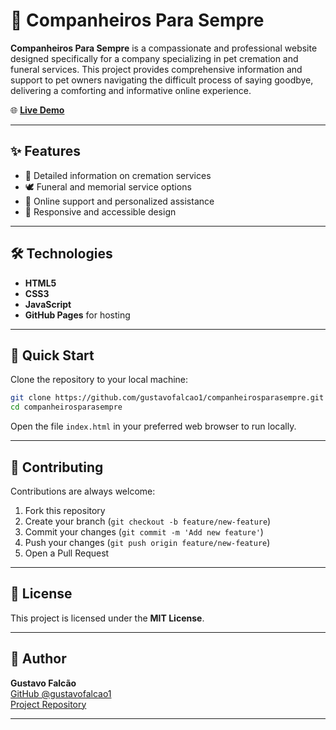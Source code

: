 # 🐾 Companheiros Para Sempre

**Companheiros Para Sempre** is a compassionate and professional website designed specifically for a company specializing in pet cremation and funeral services. This project provides comprehensive information and support to pet owners navigating the difficult process of saying goodbye, delivering a comforting and informative online experience.

🌐 **[Live Demo](https://gustavofalcao1.github.io/companheirosparasempre/)**

---

## ✨ Features

- 🐶 Detailed information on cremation services
- 🕊️ Funeral and memorial service options
- 💬 Online support and personalized assistance
- 📱 Responsive and accessible design

---

## 🛠️ Technologies

- **HTML5**
- **CSS3**
- **JavaScript**
- **GitHub Pages** for hosting

---

## 🚀 Quick Start

Clone the repository to your local machine:

```bash
git clone https://github.com/gustavofalcao1/companheirosparasempre.git
cd companheirosparasempre
```

Open the file `index.html` in your preferred web browser to run locally.

---

## 🤝 Contributing

Contributions are always welcome:

1. Fork this repository
2. Create your branch (`git checkout -b feature/new-feature`)
3. Commit your changes (`git commit -m 'Add new feature'`)
4. Push your changes (`git push origin feature/new-feature`)
5. Open a Pull Request

---

## 📄 License

This project is licensed under the **MIT License**.

---

## 👤 Author

**Gustavo Falcão**  
[GitHub @gustavofalcao1](https://github.com/gustavofalcao1)  
[Project Repository](https://github.com/gustavofalcao1/companheirosparasempre)

---
